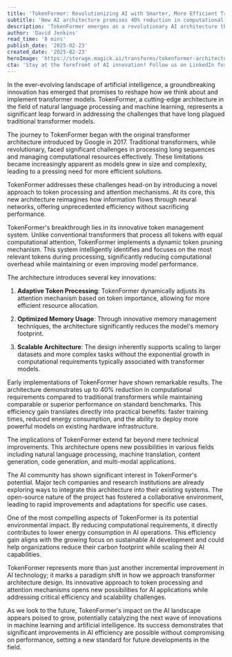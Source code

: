 ```yaml
---
title: 'TokenFormer: Revolutionizing AI with Smarter, More Efficient Transformer Architecture'
subtitle: 'New AI architecture promises 40% reduction in computational requirements while maintaining performance'
description: 'TokenFormer emerges as a revolutionary AI architecture that achieves 40% reduction in computational requirements while maintaining performance. This breakthrough in transformer technology introduces dynamic token pruning and adaptive processing, promising to reshape the future of artificial intelligence and machine learning applications.'
author: 'David Jenkins'
read_time: '8 mins'
publish_date: '2025-02-23'
created_date: '2025-02-23'
heroImage: 'https://storage.magick.ai/transforms/tokenformer-architecture-neural-network.jpg'
cta: 'Stay at the forefront of AI innovation! Follow us on LinkedIn for regular updates on groundbreaking developments like TokenFormer and join a community of forward-thinking tech enthusiasts.'
---
```


In the ever-evolving landscape of artificial intelligence, a groundbreaking innovation has emerged that promises to reshape how we think about and implement transformer models. TokenFormer, a cutting-edge architecture in the field of natural language processing and machine learning, represents a significant leap forward in addressing the challenges that have long plagued traditional transformer models.

The journey to TokenFormer began with the original transformer architecture introduced by Google in 2017. Traditional transformers, while revolutionary, faced significant challenges in processing long sequences and managing computational resources effectively. These limitations became increasingly apparent as models grew in size and complexity, leading to a pressing need for more efficient solutions.

TokenFormer addresses these challenges head-on by introducing a novel approach to token processing and attention mechanisms. At its core, this new architecture reimagines how information flows through neural networks, offering unprecedented efficiency without sacrificing performance.

TokenFormer's breakthrough lies in its innovative token management system. Unlike conventional transformers that process all tokens with equal computational attention, TokenFormer implements a dynamic token pruning mechanism. This system intelligently identifies and focuses on the most relevant tokens during processing, significantly reducing computational overhead while maintaining or even improving model performance.

The architecture introduces several key innovations:

1. **Adaptive Token Processing**: TokenFormer dynamically adjusts its attention mechanism based on token importance, allowing for more efficient resource allocation.

2. **Optimized Memory Usage**: Through innovative memory management techniques, the architecture significantly reduces the model's memory footprint.

3. **Scalable Architecture**: The design inherently supports scaling to larger datasets and more complex tasks without the exponential growth in computational requirements typically associated with transformer models.

Early implementations of TokenFormer have shown remarkable results. The architecture demonstrates up to 40% reduction in computational requirements compared to traditional transformers while maintaining comparable or superior performance on standard benchmarks. This efficiency gain translates directly into practical benefits: faster training times, reduced energy consumption, and the ability to deploy more powerful models on existing hardware infrastructure.

The implications of TokenFormer extend far beyond mere technical improvements. This architecture opens new possibilities in various fields including natural language processing, machine translation, content generation, code generation, and multi-modal applications.

The AI community has shown significant interest in TokenFormer's potential. Major tech companies and research institutions are already exploring ways to integrate this architecture into their existing systems. The open-source nature of the project has fostered a collaborative environment, leading to rapid improvements and adaptations for specific use cases.

One of the most compelling aspects of TokenFormer is its potential environmental impact. By reducing computational requirements, it directly contributes to lower energy consumption in AI operations. This efficiency gain aligns with the growing focus on sustainable AI development and could help organizations reduce their carbon footprint while scaling their AI capabilities.

TokenFormer represents more than just another incremental improvement in AI technology; it marks a paradigm shift in how we approach transformer architecture design. Its innovative approach to token processing and attention mechanisms opens new possibilities for AI applications while addressing critical efficiency and scalability challenges.

As we look to the future, TokenFormer's impact on the AI landscape appears poised to grow, potentially catalyzing the next wave of innovations in machine learning and artificial intelligence. Its success demonstrates that significant improvements in AI efficiency are possible without compromising on performance, setting a new standard for future developments in the field.
